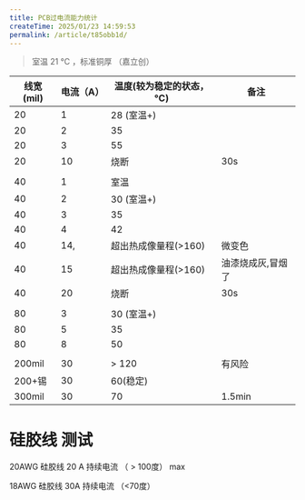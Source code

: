 ```yaml
---
title: PCB过电流能力统计
createTime: 2025/01/23 14:59:53
permalink: /article/t85obb1d/
---
```


> 室温 21 °C ，标准铜厚 （嘉立创）

| 线宽(mil) | 电流（A） | 温度(较为稳定的状态， °C) | 备注 |
| --- | --- | --- | --- |
| 20 | 1 | 28 (室温+) |  |
| 20 | 2 | 35 |  |
| 20 | 3 | 55 |  |
| 20 | 10 | 烧断 | 30s |
|  |  |  |  |
| 40 | 1 | 室温 |  |
| 40 | 2 | 30 (室温+) |  |
| 40 | 3 | 35 |  |
| 40 | 4 | 42 |  |
| 40 | 14, | 超出热成像量程(>160) | 微变色 |
| 40 |  15 | 超出热成像量程(>160) | 油漆烧成灰,冒烟了 |
| 40 | 20 | 烧断 | 30s |
|  |  |  |  |
| 80 | 3 | 30 (室温+) |  |
| 80 | 5 | 35 |  |
| 80 | 8 | 50 |  |
|  |  |  |  |
| 200mil | 30 | > 120  | 有风险 |
| 200+锡 | 30 | 60(稳定) |  |
| 300mil | 30 | 70 | 1.5min |

# 硅胶线 测试

20AWG 硅胶线 20 A 持续电流   （ > 100度）  max

18AWG 硅胶线 30A 持续电流    （<70度）